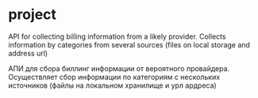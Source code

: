 # project
API for collecting billing information from a likely provider.
Collects information by categories from several sources (files on local storage and address url)

АПИ для сбора биллинг информации от вероятного провайдера. 
Осуществляет сбор информации по категориям с нескольких источников (файлы на локальном хранилище и урл ардреса)
